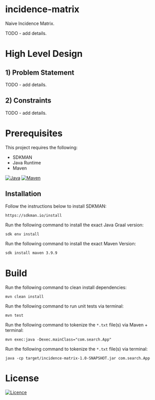 # incidence-matrix
Naive Incidence Matrix.

TODO - add details.

# High Level Design
## 1) Problem Statement
TODO - add details.

## 2) Constraints
TODO - add details.

# Prerequisites
This project requires the following:
* SDKMAN
* Java Runtime
* Maven

[![Java](https://img.shields.io/badge/java-%23ED8B00.svg?style=for-the-badge&logo=openjdk&logoColor=white)](https://www.graalvm.org/)
[![Maven](https://img.shields.io/badge/apachemaven-C71A36.svg?style=for-the-badge&logo=apachemaven&logoColor=white)](https://maven.apache.org/)

## Installation
Follow the instructions below to install SDKMAN:
```
https://sdkman.io/install
```

Run the following command to install the exact Java Graal version:
```bash
sdk env install
```

Run the following command to install the exact Maven Version:
```bash
sdk install maven 3.9.9
```

# Build
Run the following command to clean install dependencies:
```shell
mvn clean install
```

Run the following command to run unit tests via terminal:
```shell
mvn test
```

Run the following command to tokenize the `*.txt` file(s) via Maven + terminal:
```shell
mvn exec:java -Dexec.mainClass="com.search.App"
```

Run the following command to tokenize the `*.txt` file(s) via terminal:
```shell
java -cp target/incidence-matrix-1.0-SNAPSHOT.jar com.search.App
```

# License
[![Licence](https://img.shields.io/github/license/Ileriayo/markdown-badges?style=for-the-badge)](./LICENSE)